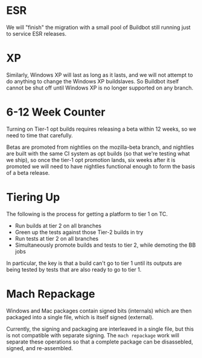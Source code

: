 # ESR

We will "finish" the migration with a small pool of Buildbot still running just
to service ESR releases.

# XP

Similarly, Windows XP will last as long as it lasts, and we will not attempt to
do anything to change the Windows XP buildslaves.  So Buildbot itself cannot be
shut off until Windows XP is no longer supported on any branch.

# 6-12 Week Counter

Turning on Tier-1 opt builds requires releasing a beta within 12 weeks, so we
need to time that carefully.

Betas are promoted from nightlies on the mozilla-beta branch, and nightlies are
built with the same CI system as opt builds (so that we're testing what we
ship), so once the tier-1 opt promotion lands, six weeks after it is promoted
we will need to have nightlies functional enough to form the basis of a beta
release.

# Tiering Up

The following is the process for getting a platform to tier 1 on TC.

 * Run builds at tier 2 on all branches
 * Green up the tests against those Tier-2 builds in try
 * Run tests at tier 2 on all branches
 * Simultaneously promote builds and tests to tier 2, while demoting the BB jobs

In particular, the key is that a build can't go to tier 1 until its outputs are
being tested by tests that are also ready to go to tier 1.

# Mach Repackage

Windows and Mac packages contain signed bits (internals) which are then
packaged into a single file, which is itself signed (external).

Currently, the signing and packaging are interleaved in a single file, but this
is not compatible with separate signing.  The `mach repackage` work will
separate these operations so that a complete package can be disassebled,
signed, and re-assembled.
